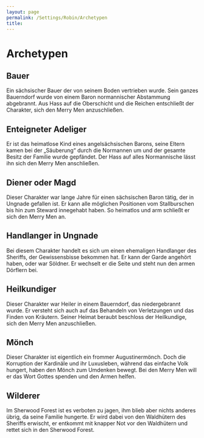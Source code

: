 ```yaml
---
layout: page
permalink: /Settings/Robin/Archetypen
title: 
---
```


# Archetypen

## Bauer

Ein sächsischer Bauer der von seinem Boden vertrieben wurde. Sein ganzes Bauerndorf wurde von einem Baron normannischer Abstammung abgebrannt. Aus Hass auf die Oberschicht und die Reichen entschließt der Charakter, sich den Merry Men anzuschließen.

## Enteigneter Adeliger

Er ist das heimatlose Kind eines angelsächsischen Barons, seine Eltern kamen bei der &bdquo;Säuberung&ldquo; durch die Normannen um und der gesamte Besitz der Familie wurde gepfändet. Der Hass auf alles Normannische lässt ihn sich den Merry Men anschließen.

## Diener oder Magd

Dieser Charakter war lange Jahre für einen sächsischen Baron tätig, der in Ungnade gefallen ist. Er kann alle möglichen Positionen vom Stallburschen bis hin zum Steward innegehabt haben. So heimatlos und arm schließt er sich den Merry Men an.

## Handlanger in Ungnade

Bei diesem Charakter handelt es sich um einen ehemaligen Handlanger des Sheriffs, der Gewissensbisse bekommen hat. Er kann der Garde angehört haben, oder war Söldner. Er wechselt er die Seite und steht nun den armen Dörflern bei.

## Heilkundiger

Dieser Charakter war Heiler in einem Bauerndorf, das niedergebrannt wurde. Er versteht sich auch auf das Behandeln von Verletzungen und das Finden von Kräutern. Seiner Heimat beraubt beschloss der Heilkundige, sich den Merry Men anzuschließen.

## Mönch

Dieser Charakter ist eigentlich ein frommer Augustinermönch. Doch die Korruption der Kardinäle und ihr Luxusleben, während das einfache Volk hungert, haben den Mönch zum Umdenken bewegt. Bei den Merry Men will er das Wort Gottes spenden und den Armen helfen.

## Wilderer

Im Sherwood Forest ist es verboten zu jagen, ihm blieb aber nichts anderes übrig, da seine Familie hungerte. Er wird dabei von den Waldhütern des Sheriffs erwischt, er entkommt mit knapper Not vor den Waldhütern und rettet sich in den Sherwood Forest.

